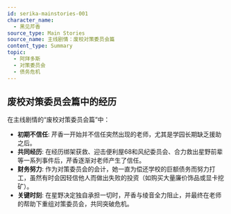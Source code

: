 ```yaml
---
id: serika-mainstories-001
character_name:
  - 黑见芹香
source_type: Main Stories
source_name: 主线剧情：废校对策委员会篇
content_type: Summary
topic:
  - 阿拜多斯
  - 对策委员会
  - 债务危机
---
```

## 废校对策委员会篇中的经历
在主线剧情的“废校对策委员会篇”中：
*   **初期不信任**: 芹香一开始并不信任突然出现的老师，尤其是学园长期缺乏援助之后。
*   **共同经历**: 在经历绑架获救、迎击便利屋68和风纪委员会、合力救出星野前辈等一系列事件后，芹香逐渐对老师产生了信任。
*   **财务努力**: 作为对策委员会的会计，她一直为偿还学校的巨额债务而努力打工，虽然有时会因轻信他人而做出失败的投资（如购买大量廉价饰品或显卡挖矿）。
*   **关键时刻**: 在星野决定独自承担一切时，芹香与绫音全力阻止，并最终在老师的帮助下重组对策委员会，共同突破危机。